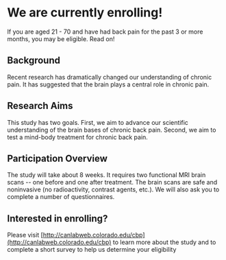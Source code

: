 # We are currently enrolling!
If you are aged 21 - 70 and have had back pain for the past 3 or more months, you may be eligible.  Read on!

## Background
Recent research has dramatically changed our understanding of chronic pain.  It has suggested that the brain plays a central role in chronic pain.

## Research Aims
This study has two goals.  First, we aim to advance our scientific understanding of the brain bases of chronic back pain.  Second, we aim to test a mind-body treatment for chronic back pain.

## Participation Overview
The study will take about 8 weeks.  It requires two functional MRI brain scans -- one before and one after treatment.  The brain scans are safe and noninvasive (no radioactivity, contrast agents, etc.).  We will also ask you to complete a number of questionnaires.  

## Interested in enrolling?
Please visit [http://canlabweb.colorado.edu/cbp](http://canlabweb.colorado.edu/cbp) to learn more about the study and to complete a short survey to help us determine your eligibility

